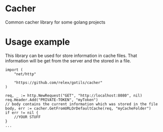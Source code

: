 # Cacher

Common cacher library for some golang projects


# Usage example

This library can be used for store information in cache files. That information will be get from the server and the stored in a file.

```golang
import (
    "net/http"
    
    "https://github.com/relex/gotils/cacher"
)

req, _ := http.NewRequest("GET", "http://localhost:8080", nil)
req.Header.Add("PRIVATE-TOKEN", "myToken")
// body contains the current information which was stored in the file
body, err := cacher.GetFromURLOrDefaultCache(req, "myCacheFolder")
if err != nil {
    //YOUR STUFF
}
...
```
